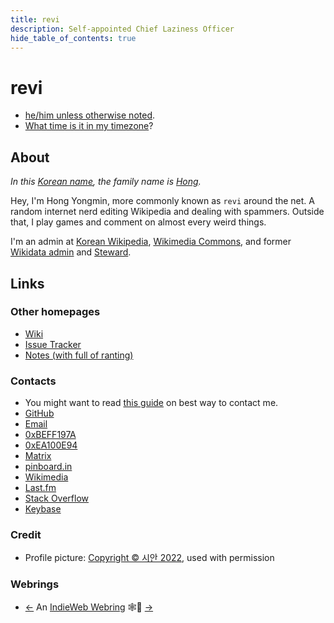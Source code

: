 ```yaml
---
title: revi
description: Self-appointed Chief Laziness Officer
hide_table_of_contents: true
---
```


<head>
<link rel="authorization_endpoint" href="https://indieauth.com/auth" />
<link rel="token_endpoint" href="https://tokens.indieauth.com/token" />
<link rel="me authn" href="https://github.com/revi" />
<link rel="me" href="https://www.last.fm/user/revinim" />
<link rel="me" href="https://stackoverflow.com/users/5089628/revi" />
<link rel="me" href="https://meta.wikimedia.org/wiki/User:-revi" />
<script type="application/ld+json">
{JSON.stringify({
  "@context": "https://schema.org",
  "@type": "ProfilePage",
  "mainEntity": {
    "@type": "Person",
    "name": "revi",
    "alternateName": "Yongmin Hong",
    "description": "Chief Laziness Officer appointed by myself.",
    "image": "https://example.com/avatars/ahuff23.jpg",
    "sameAs": [
      "https://github.com/revi",
      "https://meta.wikimedia.org/wiki/User:-revi",
      "https://stackoverflow.com/users/5089628/revi",
      "https://www.last.fm/user/revinim"
      ]
    }
  })}
</script>
</head>

# revi

- [he/him unless otherwise noted](/gender-pronounciation).
- [What time is it in my timezone](/time)?

## About

_In this [Korean name](https://en.wikipedia.org/wiki/Korean_name), the family name is [Hong](<https://en.wikipedia.org/wiki/Hong_(Korean_surname)>)._

Hey, I'm Hong Yongmin, more commonly known as `revi` around the net. A random internet nerd editing Wikipedia and dealing with spammers. Outside that, I play games and comment on almost every weird things.

I'm an admin at [Korean Wikipedia](https://ko.wikipedia.org/), [Wikimedia Commons](https://commons.wikimedia.org/), and former [Wikidata admin](https://wikidata.org) and [Steward](https://meta.wikimedia.org/wiki/S).

## Links

### Other homepages

- [Wiki](https://revi.wiki/)
- [Issue Tracker](https://issuetracker.revi.xyz)
- [Notes (with full of ranting)](/blog)

### Contacts

- You might want to read [this guide](/contact-method) on best way to contact me.
- [GitHub](https://github.com/revi)
- [Email](mailto:revi@omglol.email)
- [0xBEFF197A](https://revi.xyz/0xBEFF197A.asc)
- [0xEA100E94](https://revi.xyz/0xEA100E94.asc)
- [Matrix](https://matrix.to/#/@revi:omg.lol)
- [pinboard.in](https://pinboard.in/u:revi)
- [Wikimedia](https://meta.wikimedia.org/wiki/User:-revi)
- [Last.fm](https://www.last.fm/user/revinim)
- [Stack Overflow](https://stackoverflow.com/users/5089628/revi)
- [Keybase](https://keybase.io/revi)

### Credit

- Profile picture: [Copyright © 시안 2022](https://dreaming-flower.postype.com/post/11562299), used with permission

### Webrings

- [←](https://xn--sr8hvo.ws/previous) An [IndieWeb Webring](https://xn--sr8hvo.ws/) 🕸💍 [→](https://xn--sr8hvo.ws/next)
